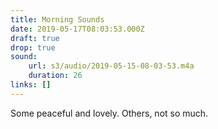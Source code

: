 ```yaml
---
title: Morning Sounds
date: 2019-05-17T08:03:53.000Z
draft: true
drop: true
sound:
    url: s3/audio/2019-05-15-08-03-53.m4a
    duration: 26
links: []
---
```


Some peaceful and lovely. Others, not so much.
